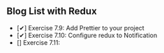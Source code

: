 ## Blog List with Redux
  - [✔] Exercise 7.9: Add Prettier to your project
  - [✔] Exercise 7.10: Configure redux to Notification
  - [] Exercise 7.11: 